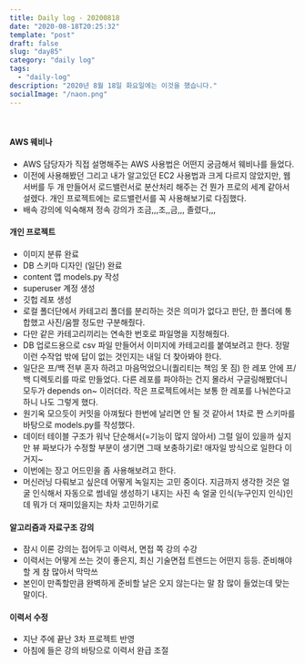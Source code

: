 ```yaml
---
title: Daily log - 20200818
date: "2020-08-18T20:25:32"
template: "post"
draft: false
slug: "day85"
category: "daily log"
tags:
  - "daily-log"
description: "2020년 8월 18일 화요일에는 이것을 했습니다."
socialImage: "/naon.png"
---
```


<br>

#### AWS 웨비나
- AWS 담당자가 직접 설명해주는 AWS 사용법은 어떤지 궁금해서 웨비나를 들었다.
- 이전에 사용해봤던 그리고 내가 알고있던 EC2 사용법과 크게 다르지 않았지만, 웹 서버를 두 개 만들어서 로드밸런서로 분산처리 해주는 건 뭔가 프로의 세계 같아서 설렜다. 개인 프로젝트에는 로드밸런서를 꼭 사용해보기로 다짐했다.
- 배속 강의에 익숙해져 정속 강의가 조금,,,조,,금,,, 졸렸다,,,

#### 개인 프로젝트
- 이미지 분류 완료
- DB 스키마 디자인 (일단) 완료
- content 앱 models.py 작성
- superuser 계정 생성
- 깃헙 레포 생성
- 로컬 폴더단에서 카테고리 폴더를 분리하는 것은 의미가 없다고 판단, 한 폴더에 통합했고 사진/움짤 정도만 구분해줬다.
- 다만 같은 카테고리끼리는 연속한 번호로 파일명을 지정해줬다.
- DB 업로드용으로 csv 파일 만들어서 이미지에 카테고리를 붙여보려고 한다. 정말 이런 수작업 밖에 답이 없는 것인지는 내일 더 찾아봐야 한다.
- 일단은 프/백 전부 혼자 하려고 마음먹었으니(퀄리티는 책임 못 짐) 한 레포 안에 프/백 디렉토리를 따로 만들었다. 다른 레포를 파야하는 건지 몰라서 구글링해봤더니 모두가 depends on~ 이러더라. 작은 프로젝트에서는 보통 한 레포를 나눠쓴다고 하니 나도 그렇게 했다.
- 원기옥 모으듯이 커밋을 아껴뒀다 한번에 날리면 안 될 것 같아서 1차로 짠 스키마를 바탕으로 models.py를 작성했다.
- 데이터 테이블 구조가 워낙 단순해서(=기능이 많지 않아서) 그럴 일이 있을까 싶지만 뷰 짜보다가 수정할 부분이 생기면 그때 보충하기로! 애자일 방식으로 일한다 이거지~
- 이번에는 장고 어드민을 좀 사용해보려고 한다.
- 머신러닝 다뤄보고 싶은데 어떻게 녹일지는 고민 중이다. 지금까지 생각한 것은 얼굴 인식해서 자동으로 썸네일 생성하기 내지는 사진 속 얼굴 인식(누구인지 인식)인데 뭐가 더 재미있을지는 차차 고민하기로

#### 알고리즘과 자료구조 강의
- 잠시 이론 강의는 접어두고 이력서, 면접 쪽 강의 수강
- 이력서는 어떻게 쓰는 것이 좋은지, 최신 기술면접 트렌드는 어떤지 등등. 준비해야할 게 참 많아서 막막쓰
- 본인이 만족할만큼 완벽하게 준비할 날은 오지 않는다는 말 참 많이 들었는데 맞는 말이다.

#### 이력서 수정
- 지난 주에 끝난 3차 프로젝트 반영
- 아침에 들은 강의 바탕으로 이력서 완급 조절